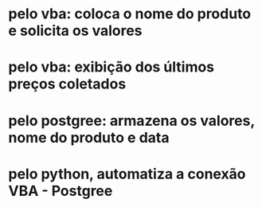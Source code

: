 # pelo vba: coloca o nome do produto e solicita os valores
# pelo vba: exibição dos últimos preços coletados
# pelo postgree: armazena os valores, nome do produto e data
# pelo python, automatiza a conexão VBA - Postgree